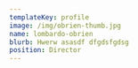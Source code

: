```yaml
---
templateKey: profile
image: /img/obrien-thumb.jpg
name: lombardo-obrien
blurb: Hwerw asasdf dfgdsfgdsg
position: Director
---
```

